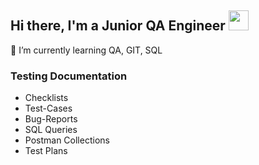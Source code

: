 <h2 align="left">Hi there, I'm a Junior QA Engineer <img src="https://github.com/blackcater/blackcater/raw/main/images/Hi.gif" height="32"/></h2>

🔭 I’m currently learning QA, GIT, SQL

### Testing Documentation

* Checklists
* Test-Cases
* Bug-Reports
* SQL Queries
* Postman Collections
* Test Plans


<!--
**heorhii-ap/heorhii-ap** is a ✨ _special_ ✨ repository because its `README.md` (this file) appears on your GitHub profile.

Here are some ideas to get you started:

- 🔭 I’m currently working on ...
- 🌱 I’m currently learning ...
- 👯 I’m looking to collaborate on ...
- 🤔 I’m looking for help with ...
- 💬 Ask me about ...
- 📫 How to reach me: ...
- 😄 Pronouns: ...
- ⚡ Fun fact: ...
-->
